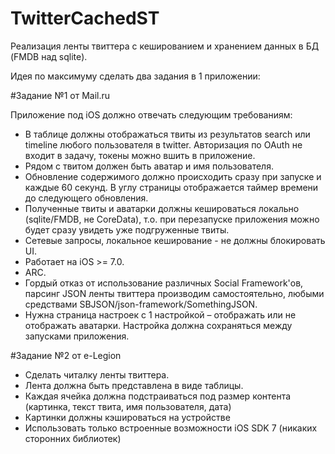 # TwitterCachedST
Реализация ленты твиттера с кешированием и хранением данных в БД (FMDB над sqlite).

Идея по максимуму сделать два задания в 1 приложении:

#Задание №1 от Mail.ru

Приложение под iOS должно отвечать следующим требованиям:

* В таблице должны отображаться твиты из результатов search или timeline любого пользователя в twitter. Авторизация по OAuth не входит в задачу, токены можно вшить в приложение.
* Рядом с твитом должен быть аватар и имя пользователя.
* Обновление содержимого должно происходить сразу при запуске и каждые 60 секунд. В углу страницы отображается таймер времени до следующего обновления.
* Полученные твиты и аватарки должны кешироваться локально (sqlite/FMDB, не CoreData), т.о. при перезапуске приложения можно будет сразу увидеть уже подгруженные твиты.
* Сетевые запросы, локальное кеширование - не должны блокировать UI.
* Работает на iOS >= 7.0.
* ARC.
* Гордый отказ от использование различных Social Framework'ов, парсинг JSON ленты твиттера производим самостоятельно, любыми средствами SBJSON/json-framework/SomethingJSON.
* Нужна страница настроек с 1 настройкой – отображать или не отображать аватарки. Настройка должна сохраняться между запусками приложения.

#Задание №2 от e-Legion

* Сделать читалку ленты твиттера.
* Лента должна быть представлена в виде таблицы.
* Каждая ячейка должна подстраиваться под размер контента (картинка, текст твита, имя пользователя, дата)
* Картинки должны кэшироваться на устройстве
* Использовать только встроенные возможности iOS SDK 7 (никаких сторонних библиотек)
